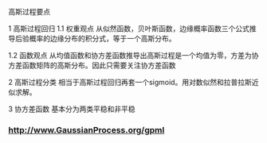 高斯过程要点

1 高斯过程回归
1.1 权重观点
从似然函数，贝叶斯函数，边缘概率函数三个公式推导后验概率的边缘分布的积分式，等于一个高斯分布。

1.2 函数观点
从均值函数和协方差函数推导出高斯过程是一个均值为零，方差为协方差函数矩阵的高斯分布。因此只需要关注协方差函数

2 高斯过程分类
相当于高斯过程回归再套一个sigmoid。用对数似然和拉普拉斯近似求解。

3 协方差函数
基本分为两类平稳和非平稳

### http://www.GaussianProcess.org/gpml
